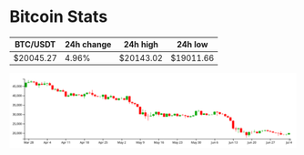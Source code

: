 # Bitcoin Stats

BTC/USDT|24h change|24h high|24h low|
|---|---|---|---|
|$20045.27|4.96%|$20143.02|$19011.66|

<img src="./chart.svg">
